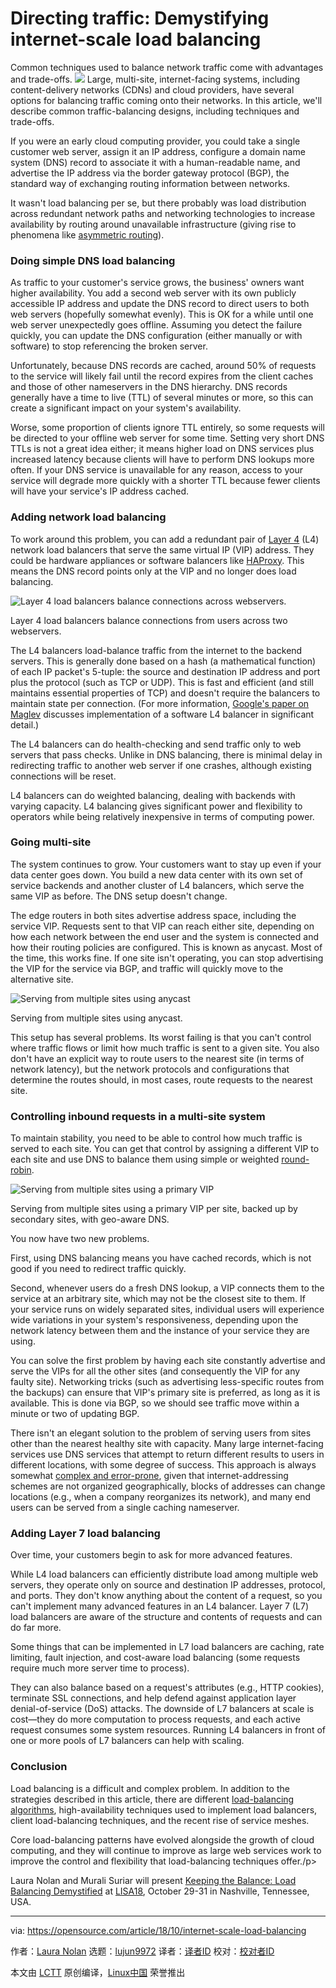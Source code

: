 Directing traffic: Demystifying internet-scale load balancing
======
Common techniques used to balance network traffic come with advantages and trade-offs.
![](https://opensource.com/sites/default/files/styles/image-full-size/public/lead-images/traffic-light-go.png?itok=nC_851ys)
Large, multi-site, internet-facing systems, including content-delivery networks (CDNs) and cloud providers, have several options for balancing traffic coming onto their networks. In this article, we'll describe common traffic-balancing designs, including techniques and trade-offs.

If you were an early cloud computing provider, you could take a single customer web server, assign it an IP address, configure a domain name system (DNS) record to associate it with a human-readable name, and advertise the IP address via the border gateway protocol (BGP), the standard way of exchanging routing information between networks.

It wasn't load balancing per se, but there probably was load distribution across redundant network paths and networking technologies to increase availability by routing around unavailable infrastructure (giving rise to phenomena like [asymmetric routing][1]).

### Doing simple DNS load balancing

As traffic to your customer's service grows, the business' owners want higher availability. You add a second web server with its own publicly accessible IP address and update the DNS record to direct users to both web servers (hopefully somewhat evenly). This is OK for a while until one web server unexpectedly goes offline. Assuming you detect the failure quickly, you can update the DNS configuration (either manually or with software) to stop referencing the broken server.

Unfortunately, because DNS records are cached, around 50% of requests to the service will likely fail until the record expires from the client caches and those of other nameservers in the DNS hierarchy. DNS records generally have a time to live (TTL) of several minutes or more, so this can create a significant impact on your system's availability.

Worse, some proportion of clients ignore TTL entirely, so some requests will be directed to your offline web server for some time. Setting very short DNS TTLs is not a great idea either; it means higher load on DNS services plus increased latency because clients will have to perform DNS lookups more often. If your DNS service is unavailable for any reason, access to your service will degrade more quickly with a shorter TTL because fewer clients will have your service's IP address cached.

### Adding network load balancing

To work around this problem, you can add a redundant pair of [Layer 4][2] (L4) network load balancers that serve the same virtual IP (VIP) address. They could be hardware appliances or software balancers like [HAProxy][3]. This means the DNS record points only at the VIP and no longer does load balancing.

![Layer 4 load balancers balance connections across webservers.][5]

Layer 4 load balancers balance connections from users across two webservers.

The L4 balancers load-balance traffic from the internet to the backend servers. This is generally done based on a hash (a mathematical function) of each IP packet's 5-tuple: the source and destination IP address and port plus the protocol (such as TCP or UDP). This is fast and efficient (and still maintains essential properties of TCP) and doesn't require the balancers to maintain state per connection. (For more information, [Google's paper on Maglev][6] discusses implementation of a software L4 balancer in significant detail.)

The L4 balancers can do health-checking and send traffic only to web servers that pass checks. Unlike in DNS balancing, there is minimal delay in redirecting traffic to another web server if one crashes, although existing connections will be reset.

L4 balancers can do weighted balancing, dealing with backends with varying capacity. L4 balancing gives significant power and flexibility to operators while being relatively inexpensive in terms of computing power.

### Going multi-site

The system continues to grow. Your customers want to stay up even if your data center goes down. You build a new data center with its own set of service backends and another cluster of L4 balancers, which serve the same VIP as before. The DNS setup doesn't change.

The edge routers in both sites advertise address space, including the service VIP. Requests sent to that VIP can reach either site, depending on how each network between the end user and the system is connected and how their routing policies are configured. This is known as anycast. Most of the time, this works fine. If one site isn't operating, you can stop advertising the VIP for the service via BGP, and traffic will quickly move to the alternative site.

![Serving from multiple sites using anycast][8]

Serving from multiple sites using anycast.

This setup has several problems. Its worst failing is that you can't control where traffic flows or limit how much traffic is sent to a given site. You also don't have an explicit way to route users to the nearest site (in terms of network latency), but the network protocols and configurations that determine the routes should, in most cases, route requests to the nearest site.

### Controlling inbound requests in a multi-site system

To maintain stability, you need to be able to control how much traffic is served to each site. You can get that control by assigning a different VIP to each site and use DNS to balance them using simple or weighted [round-robin][9].

![Serving from multiple sites using a primary VIP][11]

Serving from multiple sites using a primary VIP per site, backed up by secondary sites, with geo-aware DNS.

You now have two new problems.

First, using DNS balancing means you have cached records, which is not good if you need to redirect traffic quickly.

Second, whenever users do a fresh DNS lookup, a VIP connects them to the service at an arbitrary site, which may not be the closest site to them. If your service runs on widely separated sites, individual users will experience wide variations in your system's responsiveness, depending upon the network latency between them and the instance of your service they are using.

You can solve the first problem by having each site constantly advertise and serve the VIPs for all the other sites (and consequently the VIP for any faulty site). Networking tricks (such as advertising less-specific routes from the backups) can ensure that VIP's primary site is preferred, as long as it is available. This is done via BGP, so we should see traffic move within a minute or two of updating BGP.

There isn't an elegant solution to the problem of serving users from sites other than the nearest healthy site with capacity. Many large internet-facing services use DNS services that attempt to return different results to users in different locations, with some degree of success. This approach is always somewhat [complex and error-prone][12], given that internet-addressing schemes are not organized geographically, blocks of addresses can change locations (e.g., when a company reorganizes its network), and many end users can be served from a single caching nameserver.

### Adding Layer 7 load balancing

Over time, your customers begin to ask for more advanced features.

While L4 load balancers can efficiently distribute load among multiple web servers, they operate only on source and destination IP addresses, protocol, and ports. They don't know anything about the content of a request, so you can't implement many advanced features in an L4 balancer. Layer 7 (L7) load balancers are aware of the structure and contents of requests and can do far more.

Some things that can be implemented in L7 load balancers are caching, rate limiting, fault injection, and cost-aware load balancing (some requests require much more server time to process).

They can also balance based on a request's attributes (e.g., HTTP cookies), terminate SSL connections, and help defend against application layer denial-of-service (DoS) attacks. The downside of L7 balancers at scale is cost—they do more computation to process requests, and each active request consumes some system resources. Running L4 balancers in front of one or more pools of L7 balancers can help with scaling.

### Conclusion

Load balancing is a difficult and complex problem. In addition to the strategies described in this article, there are different [load-balancing algorithms][13], high-availability techniques used to implement load balancers, client load-balancing techniques, and the recent rise of service meshes.

Core load-balancing patterns have evolved alongside the growth of cloud computing, and they will continue to improve as large web services work to improve the control and flexibility that load-balancing techniques offer./p>

Laura Nolan and Murali Suriar will present [Keeping the Balance: Load Balancing Demystified][14] at [LISA18][15], October 29-31 in Nashville, Tennessee, USA.

--------------------------------------------------------------------------------

via: https://opensource.com/article/18/10/internet-scale-load-balancing

作者：[Laura Nolan][a]
选题：[lujun9972][b]
译者：[译者ID](https://github.com/译者ID)
校对：[校对者ID](https://github.com/校对者ID)

本文由 [LCTT](https://github.com/LCTT/TranslateProject) 原创编译，[Linux中国](https://linux.cn/) 荣誉推出

[a]: https://opensource.com/users/lauranolan
[b]: https://github.com/lujun9972
[1]: https://www.noction.com/blog/bgp-and-asymmetric-routing
[2]: https://en.wikipedia.org/wiki/Transport_layer
[3]: https://www.haproxy.com/blog/failover-and-worst-case-management-with-haproxy/
[4]: /file/412596
[5]: https://opensource.com/sites/default/files/uploads/loadbalancing1_l4-network-loadbalancing.png (Layer 4 load balancers balance connections across webservers.)
[6]: https://ai.google/research/pubs/pub44824
[7]: /file/412601
[8]: https://opensource.com/sites/default/files/uploads/loadbalancing2_going-multisite.png (Serving from multiple sites using anycast)
[9]: https://en.wikipedia.org/wiki/Round-robin_scheduling
[10]: /file/412606
[11]: https://opensource.com/sites/default/files/uploads/loadbalancing3_controlling-inbound-requests.png (Serving from multiple sites using a primary VIP)
[12]: https://landing.google.com/sre/book/chapters/load-balancing-frontend.html
[13]: https://medium.com/netflix-techblog/netflix-edge-load-balancing-695308b5548c
[14]: https://www.usenix.org/conference/lisa18/presentation/suriar
[15]: https://www.usenix.org/conference/lisa18
